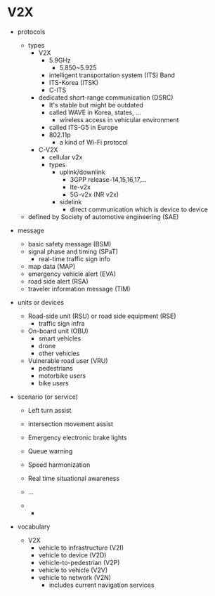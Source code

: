 # V2X

- protocols
  - types
    - V2X
      - 5.9GHz
        - 5.850~5.925
      - intelligent transportation system (ITS) Band
      - ITS-Korea (ITSK)
      - C-ITS
    - dedicated short-range communication (DSRC)
      - It's stable but might be outdated
      - called WAVE in Korea, states, ...
        - wireless access in vehicular environment
      - called ITS-G5 in Europe
      - 802.11p
        - a kind of Wi-Fi protocol
    - C-V2X
      - cellular v2x
      - types
        - uplink/downlink
          - 3GPP release-14,15,16,17,...
          - lte-v2x
          - 5G-v2x (NR v2x)
        - sidelink
          - direct communication which is device to device
  - defined by Society of automotive engineering (SAE)
- message

  - basic safety message (BSM)
  - signal phase and timing (SPaT)
    - real-time traffic sign info
  - map data (MAP)
  - emergency vehicle alert (EVA)
  - road side alert (RSA)
  - traveler information message (TIM)
- units or devices

  - Road-side unit (RSU)  or road side equipment (RSE)
    - traffic sign infra
  - On-board unit (OBU)
    - smart vehicles
    - drone
    - other vehicles
  - Vulnerable road user (VRU)
    - pedestrians
    - motorbike users
    - bike users
- scenario (or service)

  - Left turn assist
  - intersection movement assist
  - Emergency electronic brake lights
  - Queue warning
  - Speed harmonization
  - Real time situational awareness
  - ...

  - - 
- vocabulary
  - V2X
    - vehicle to infrastructure (V2I)
    - vehicle to device (V2D)
    - vehicle-to-pedestrian (V2P)
    - vehicle to vehicle (V2V)
    - vehicle to network (V2N)
      - includes current navigation services